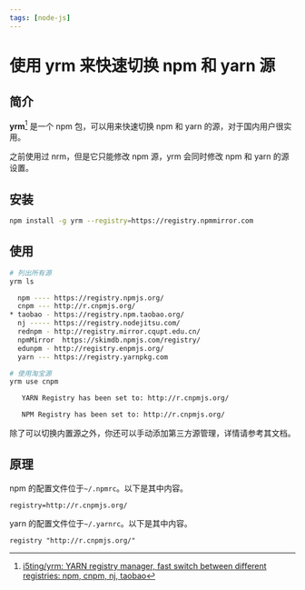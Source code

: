 ```yaml
---
tags: [node-js]
---
```


# 使用 yrm 来快速切换 npm 和 yarn 源

## 简介

**yrm**[^1] 是一个 npm 包，可以用来快速切换 npm 和 yarn 的源，对于国内用户很实用。

之前使用过 nrm，但是它只能修改 npm 源，yrm 会同时修改 npm 和 yarn 的源设置。

## 安装

```bash
npm install -g yrm --registry=https://registry.npmmirror.com
```

## 使用

```bash
# 列出所有源
yrm ls

  npm ---- https://registry.npmjs.org/
  cnpm --- http://r.cnpmjs.org/
* taobao - https://registry.npm.taobao.org/
  nj ----- https://registry.nodejitsu.com/
  rednpm - http://registry.mirror.cqupt.edu.cn/
  npmMirror  https://skimdb.npmjs.com/registry/
  edunpm - http://registry.enpmjs.org/
  yarn --- https://registry.yarnpkg.com
```

```bash
# 使用淘宝源
yrm use cnpm

   YARN Registry has been set to: http://r.cnpmjs.org/

   NPM Registry has been set to: http://r.cnpmjs.org/
```

除了可以切换内置源之外，你还可以手动添加第三方源管理，详情请参考其文档。

## 原理

npm 的配置文件位于`~/.npmrc`。以下是其中内容。

```text
registry=http://r.cnpmjs.org/
```

yarn 的配置文件位于`~/.yarnrc`。以下是其中内容。

```text
registry "http://r.cnpmjs.org/"
```

[^1]: [i5ting/yrm: YARN registry manager, fast switch between different registries: npm, cnpm, nj, taobao](https://github.com/i5ting/yrm)
